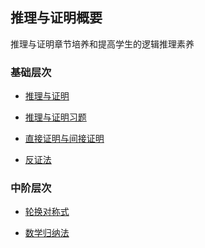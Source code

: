## 推理与证明概要<!-- {docsify-ignore} -->


推理与证明章节培养和提高学生的逻辑推理素养


###  基础层次

* <a  href=" https://www.cnblogs.com/wanghai0666/p/10015713.html "  target="_blank" >推理与证明</a> 

* <a  href=" https://www.cnblogs.com/wanghai0666/p/6729248.html "  target="_blank" >推理与证明习题</a> 

* <a  href=" https://www.cnblogs.com/wanghai0666/p/10328660.html "  target="_blank" >直接证明与间接证明</a>  

* <a  href=" https://www.cnblogs.com/wanghai0666/p/10328661.html "  target="_blank" >反证法</a>  

###  中阶层次

* <a  href=" https://www.cnblogs.com/wanghai0666/p/10329203.html "  target="_blank" >轮换对称式</a>

* <a  href=" https://www.cnblogs.com/wanghai0666/p/5867174.html "  target="_blank" >数学归纳法</a> 
